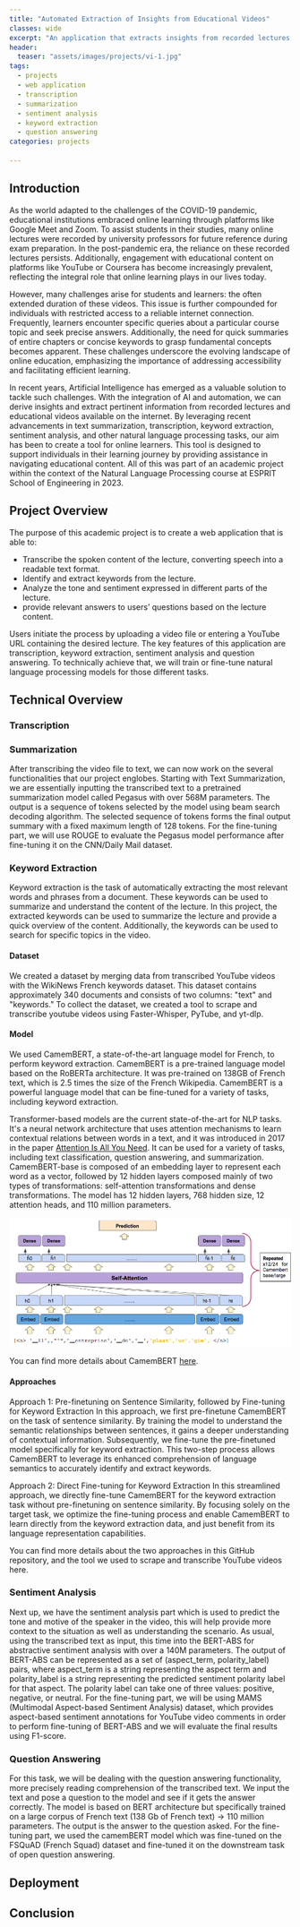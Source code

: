 ```yaml
---
title: "Automated Extraction of Insights from Educational Videos"
classes: wide
excerpt: "An application that extracts insights from recorded lectures or videos using natural language processing."
header:
  teaser: "assets/images/projects/vi-1.jpg"
tags: 
  - projects
  - web application
  - transcription
  - summarization
  - sentiment analysis
  - keyword extraction
  - question answering
categories: projects

---
```


## Introduction 

As the world adapted to the challenges of the COVID-19 pandemic, educational institutions embraced online learning through platforms like Google Meet and Zoom. To assist students in their studies, many online lectures were recorded by university professors for future reference during exam preparation. In the post-pandemic era, the reliance on these recorded lectures persists. Additionally, engagement with educational content on platforms like YouTube or Coursera has become increasingly prevalent, reflecting the integral role that online learning plays in our lives today.

However, many challenges arise for students and learners: the often extended duration of these videos. This issue is further compounded for individuals with restricted access to a reliable internet connection. Frequently, learners encounter specific queries about a particular course topic and seek precise answers. Additionally, the need for quick summaries of entire chapters or concise keywords to grasp fundamental concepts becomes apparent. These challenges underscore the evolving landscape of online education, emphasizing the importance of addressing accessibility and facilitating efficient learning.

In recent years, Artificial Intelligence has emerged as a valuable solution to tackle such challenges. With the integration of AI and automation, we can derive insights and extract pertinent information from recorded lectures and educational videos available on the internet. By leveraging recent advancements in text summarization, transcription, keyword extraction, sentiment analysis, and other natural language processing tasks, our aim has been to create a tool for online learners. This tool is designed to support individuals in their learning journey by providing assistance in navigating educational content. All of this was part of an academic project within the context of the Natural Language Processing course at ESPRIT School of Engineering in 2023.

## Project Overview 

The purpose of this academic project is to create a web application that is able to:

- Transcribe the spoken content of the lecture, converting speech into a readable text format.
- Identify and extract keywords from the lecture.
- Analyze the tone and sentiment expressed in different parts of the lecture.
- provide relevant answers to users’ questions based on the lecture content.

Users initiate the process by uploading a video file or entering a YouTube URL containing the desired lecture. The key features of this application are transcription, keyword extraction, sentiment analysis and question answering. To technically achieve that, we will train or fine-tune natural language processing models for those different tasks.

## Technical Overview

### Transcription

### Summarization

After transcribing the video file to text, we can now work on the several functionalities that our project englobes. Starting with Text Summarization, we are essentially inputting the transcribed text to a pretrained summarization model called Pegasus with over 568M parameters. The output is a sequence of tokens selected by the model using beam search decoding algorithm. The selected sequence of tokens forms the final output summary with a fixed maximum length of 128 tokens.
For the fine-tuning part, we will use ROUGE to evaluate the Pegasus model performance after fine-tuning it on the CNN/Daily Mail dataset.

### Keyword Extraction

Keyword extraction is the task of automatically extracting the most relevant words and phrases from a document. These keywords can be used to summarize and understand the content of the lecture. In this project, the extracted keywords can be used to summarize the lecture and provide a quick overview of the content. Additionally, the keywords can be used to search for specific topics in the video.

#### Dataset

We created a dataset by merging data from transcribed YouTube videos with the WikiNews French keywords dataset. This dataset contains approximately 340 documents and consists of two columns: "text" and "keywords." To collect the dataset, we created a tool to scrape and transcribe youtube videos using Faster-Whisper, PyTube, and yt-dlp.

#### Model

We used CamemBERT, a state-of-the-art language model for French, to perform keyword extraction. CamemBERT is a pre-trained language model based on the RoBERTa architecture. It was pre-trained on 138GB of French text, which is 2.5 times the size of the French Wikipedia. CamemBERT is a powerful language model that can be fine-tuned for a variety of tasks, including keyword extraction.

Transformer-based models are the current state-of-the-art for NLP tasks. It's a neural network architecture that uses attention mechanisms to learn contextual relations between words in a text, and it was introduced in 2017 in the paper [Attention Is All You Need](https://arxiv.org/pdf/1706.03762.pdf). It can be used for a variety of tasks, including text classification, question answering, and summarization. CamemBERT-base is composed of an embedding layer to represent each word as a vector, followed by 12 hidden layers composed mainly of two types of transformations: self-attention transformations and dense transformations. The model has 12 hidden layers, 768 hidden size, 12 attention heads, and 110 million parameters.

<p align="center">
<img src="assets/images/projects/project-1/camembert-architecture.png" alt="Camembert Architecture"/>
</p>

You can find more details about CamemBERT [here](https://camembert-model.fr/).

#### Approaches

Approach 1: Pre-finetuning on Sentence Similarity, followed by Fine-tuning for Keyword Extraction
In this approach, we first pre-finetune CamemBERT on the task of sentence similarity. By training the model to understand the semantic relationships between sentences, it gains a deeper understanding of contextual information. Subsequently, we fine-tune the pre-finetuned model specifically for keyword extraction. This two-step process allows CamemBERT to leverage its enhanced comprehension of language semantics to accurately identify and extract keywords.

Approach 2: Direct Fine-tuning for Keyword Extraction
In this streamlined approach, we directly fine-tune CamemBERT for the keyword extraction task without pre-finetuning on sentence similarity. By focusing solely on the target task, we optimize the fine-tuning process and enable CamemBERT to learn directly from the keyword extraction data, and just benefit from its language representation capabilities.

You can find more details about the two approaches in this GitHub repository, and the tool we used to scrape and transcribe YouTube videos here.

### Sentiment Analysis

Next up, we have the sentiment analysis part which is used to predict the tone and motive of the speaker in the video, this will help provide more context to the situation as well as understanding the scenario. As usual, using the transcribed text as input, this time into the BERT-ABS for abstractive sentiment analysis with over a 140M parameters. The output of BERT-ABS can be represented as a set of (aspect_term, polarity_label) pairs, where aspect_term is a string representing the aspect term and polarity_label is a string representing the predicted sentiment polarity label for that aspect. The polarity label can take one of three values: positive, negative, or neutral. For the fine-tuning part, we will be using MAMS (Multimodal Aspect-based Sentiment Analysis) dataset, which provides aspect-based sentiment annotations for YouTube video comments in order to perform fine-tuning of BERT-ABS and we will evaluate the final results using F1-score.

### Question Answering

For this task, we will be dealing with the question answering functionality, more precisely reading comprehension of the transcribed text. We input the text and pose a question to the model and see if it gets the answer correctly. The model is based on BERT architecture but specifically trained on a large corpus of French text (138 Gb of French text) -> 110 million parameters. The output is the answer to the question asked. For the fine-tuning part, we used the camemBERT model which was fine-tuned on the FSQuAD (French Squad) dataset and fine-tuned it on the downstream task of open question answering. 

## Deployment

## Conclusion